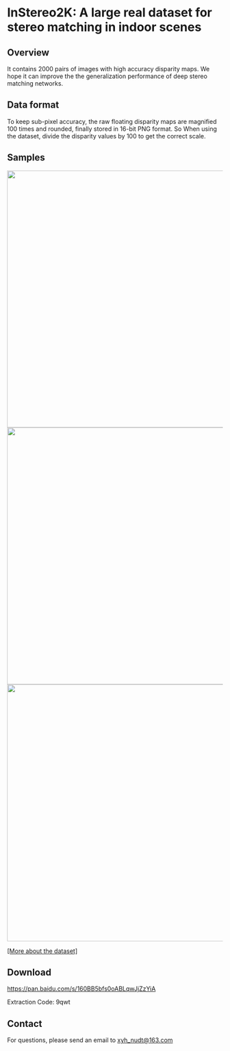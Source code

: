 # InStereo2K: A large real dataset for stereo matching in indoor scenes
## Overview
It contains 2000 pairs of images with high accuracy disparity maps. 
We hope it can improve the the generalization performance of deep stereo matching networks.
## Data format
To keep sub-pixel accuracy, the raw floating disparity maps are magnified 100 times and rounded, finally stored in 16-bit PNG format.
So When using the dataset, divide the disparity values by 100 to get the correct scale.
## Samples
<img width="600" src="https://github.com/YuhuaXu/StereoDataset/blob/master/samples/1.png"/></div>
<img width="600" src="https://github.com/YuhuaXu/StereoDataset/blob/master/samples/2.png"/></div>
<img width="600" src="https://github.com/YuhuaXu/StereoDataset/blob/master/samples/3.png"/></div>

[[More about the dataset]](https://v.youku.com/v_show/id_XNDE4MjgyNTg5Ng==.html?spm=a2h0k.11417342.soresults.dtitle)
## Download
https://pan.baidu.com/s/160BB5bfs0oABLqwJjZzYiA 

Extraction Code: 9qwt 
## Contact
For questions, please send an email to xyh_nudt@163.com
